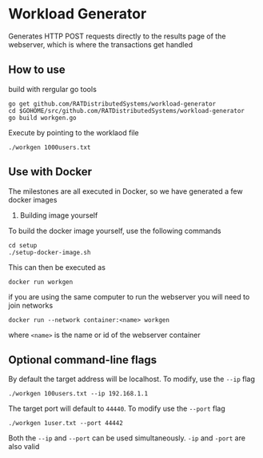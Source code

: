 # Workload Generator

Generates HTTP POST requests directly to the results page of the webserver, which is where the transactions get handled

## How to use

build with rergular go tools

```
go get github.com/RATDistributedSystems/workload-generator
cd $GOHOME/src/github.com/RATDistributedSystems/workload-generator
go build workgen.go
```

Execute by pointing to the worklaod file
```
./workgen 1000users.txt
``` 

## Use with Docker

The milestones are all executed in Docker, so we have generated a few docker images

1. Building image yourself

To build the docker image yourself, use the following commands

```
cd setup
./setup-docker-image.sh
```

This can then be executed as

```
docker run workgen
```

if you are using the same computer to run the webserver you will need to join networks

```
docker run --network container:<name> workgen
```
where `<name>` is the name or id of the webserver container

## Optional command-line flags

By default the target address will be localhost. To modify, use the `--ip` flag

`./workgen 100users.txt --ip 192.168.1.1`

The target port will default to `44440`. To modify use the `--port` flag

`./workgen 1user.txt --port 44442`

Both the `--ip` and `--port` can be used simultaneously. `-ip` and `-port` are also valid 